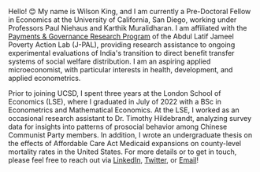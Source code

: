 Hello! 😊 My name is Wilson King, and I am currently a Pre-Doctoral Fellow in Economics at the University of California, San Diego, working under Professors Paul Niehaus and Karthik Muralidharan. I am affiliated with the [Payments & Governance Research Program](https://sites.google.com/ucsd.edu/pgrp/home) of the Abdul Latif Jameel Poverty Action Lab (J-PAL), providing research assistance to ongoing experimental evaluations of India's transition to direct benefit transfer systems of social welfare distribution. I am an aspiring applied microeconomist, with particular interests in health, development, and applied econometrics.

Prior to joining UCSD, I spent three years at the London School of Economics (LSE), where I graduated in July of 2022 with a BSc in Econometrics and Mathematical Economics. At the LSE, I worked as an occasional research assistant to Dr. Timothy Hildebrandt, analyzing survey data for insights into patterns of prosocial behavior among Chinese Communist Party members. In addition, I wrote an undergraduate thesis on the effects of Affordable Care Act Medicaid expansions on county-level mortality rates in the United States. For more details or to get in touch, please feel free to reach out via [LinkedIn](https://www.linkedin.com/in/wilsonkinglse/), [Twitter](https://twitter.com/WilsonMKing), or [Email](mailto:wikingsdomaine@gmail.com)!
